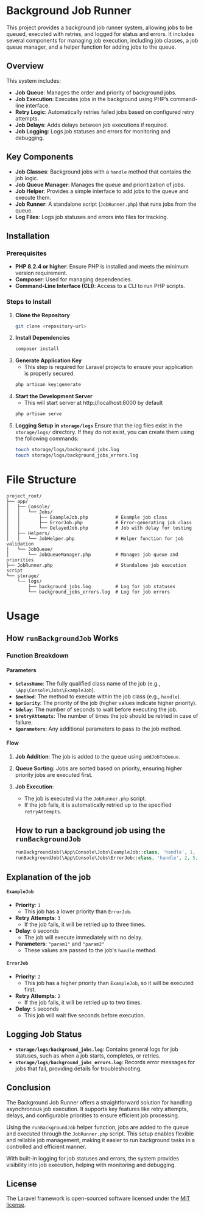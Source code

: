 # Background Job Runner

This project provides a background job runner system, allowing jobs to be queued, executed with retries, and logged for status and errors. It includes several components for managing job execution, including job classes, a job queue manager, and a helper function for adding jobs to the queue.

## Overview

This system includes:

- **Job Queue**: Manages the order and priority of background jobs.
- **Job Execution**: Executes jobs in the background using PHP’s command-line interface.
- **Retry Logic**: Automatically retries failed jobs based on configured retry attempts.
- **Job Delays**: Adds delays between job executions if required.
- **Job Logging**: Logs job statuses and errors for monitoring and debugging.

## Key Components

- **Job Classes**: Background jobs with a `handle` method that contains the job logic.
- **Job Queue Manager**: Manages the queue and prioritization of jobs.
- **Job Helper**: Provides a simple interface to add jobs to the queue and execute them.
- **Job Runner**: A standalone script (`JobRunner.php`) that runs jobs from the queue.
- **Log Files**: Logs job statuses and errors into files for tracking.

## Installation

### Prerequisites

- **PHP 8.2.4 or higher**: Ensure PHP is installed and meets the minimum version requirement.
- **Composer**: Used for managing dependencies.
- **Command-Line Interface (CLI)**: Access to a CLI to run PHP scripts.

### Steps to Install

1.  **Clone the Repository**
    ```bash
    git clone <repository-url>

2.  **Install Dependencies**
    ```bash
    composer install

3.  **Generate Application Key**
    - This step is required for Laravel projects to ensure your application is properly secured.
    ```bash
    php artisan key:generate

4. **Start the Development Server**
    - This will start server at http://localhost:8000 by default
    ```bash
    php artisan serve

5. **Logging Setup in `storage/logs`**
    Ensure that the log files exist in the `storage/logs/` directory. If they do not exist, you can create them using the following commands:
    ```bash
    touch storage/logs/background_jobs.log
    touch storage/logs/background_jobs_errors.log

# File Structure

```
project_root/
├── app/
│   ├── Console/
│   │   └── Jobs/
│   │       ├── ExampleJob.php          # Example job class
│   │       ├── ErrorJob.php            # Error-generating job class
│   │       └── DelayedJob.php          # Job with delay for testing
│   ├── Helpers/
│   │   └── JobHelper.php               # Helper function for job validation
│   └── JobQueue/
│       └── JobQueueManager.php         # Manages job queue and priorities
├── JobRunner.php                       # Standalone job execution script
└── storage/
    └── logs/
        ├── background_jobs.log         # Log for job statuses
        └── background_jobs_errors.log  # Log for job errors
```

# Usage

## How `runBackgroundJob` Works

### Function Breakdown

#### Parameters
- **`$className`**: The fully qualified class name of the job (e.g., `\App\Console\Jobs\ExampleJob`).
- **`$method`**: The method to execute within the job class (e.g., `handle`).
- **`$priority`**: The priority of the job (higher values indicate higher priority).
- **`$delay`**: The number of seconds to wait before executing the job.
- **`$retryAttempts`**: The number of times the job should be retried in case of failure.
- **`$parameters`**: Any additional parameters to pass to the job method.

#### Flow

1. **Job Addition**: The job is added to the queue using `addJobToQueue`.
2. **Queue Sorting**: Jobs are sorted based on priority, ensuring higher priority jobs are executed first.
3. **Job Execution**: 
   - The job is executed via the `JobRunner.php` script.
   - If the job fails, it is automatically retried up to the specified `retryAttempts`.

    ## How to run a background job using the `runBackgroundJob`
    ```php
    runBackgroundJob(\App\Console\Jobs\ExampleJob::class, 'handle', 1, 0, 3, 'param1', 'param2')
    runBackgroundJob(\App\Console\Jobs\ErrorJob::class, 'handle', 2, 5, 2)

## Explanation of the job 
    
#### `ExampleJob`

- **Priority**: `1`  
  - This job has a lower priority than `ErrorJob`.
- **Retry Attempts**: `3`  
  - If the job fails, it will be retried up to three times.
- **Delay**: `0` seconds  
  - The job will execute immediately with no delay.
- **Parameters**: `"param1"` and `"param2"`  
  - These values are passed to the job's `handle` method.

#### `ErrorJob`

- **Priority**: `2`  
  - This job has a higher priority than `ExampleJob`, so it will be executed first.
- **Retry Attempts**: `2`  
  - If the job fails, it will be retried up to two times.
- **Delay**: `5` seconds  
  - This job will wait five seconds before execution.

## Logging Job Status

- **`storage/logs/background_jobs.log`**: Contains general logs for job statuses, such as when a job starts, completes, or retries.
- **`storage/logs/background_jobs_errors.log`**: Records error messages for jobs that fail, providing details for troubleshooting.

## Conclusion

The Background Job Runner offers a straightforward solution for handling asynchronous job execution. It supports key features like retry attempts, delays, and configurable priorities to ensure efficient job processing.

Using the `runBackgroundJob` helper function, jobs are added to the queue and executed through the `JobRunner.php` script. This setup enables flexible and reliable job management, making it easier to run background tasks in a controlled and efficient manner.

With built-in logging for job statuses and errors, the system provides visibility into job execution, helping with monitoring and debugging.

## License

The Laravel framework is open-sourced software licensed under the [MIT license](https://opensource.org/licenses/MIT).
